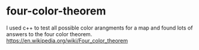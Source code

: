 # four-color-theorem
I used c++ to test all possible color arangments for a map and found lots of answers to the four color theorem.
https://en.wikipedia.org/wiki/Four_color_theorem
